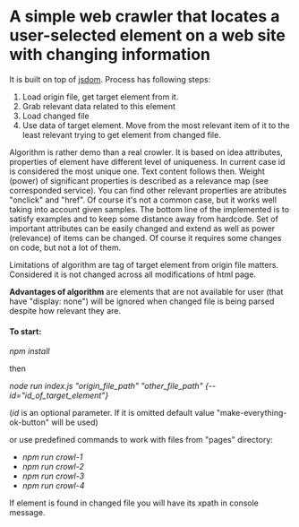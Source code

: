 # A simple web crawler that locates a user-selected element on a web site with changing information

It is built on top of [jsdom](https://github.com/jsdom/jsdom).
Process has following steps:
1. Load origin file, get target element from it.
2. Grab relevant data related to this element
3. Load changed file
4. Use data of target element. Move from the most relevant item of it to the least relevant trying to get element from changed file.

Algorithm is rather demo than a real crowler. It is based on idea attributes, properties of element have different level of uniqueness. In current case id is considered the most unique one. Text content follows then. Weight (power) of significant properties is described as a relevance map (see corresponded service). You can find other relevant properties are atributes "onclick" and "href". Of course it's not a common case, but it works well taking into account given samples. The bottom line of the implemented is to satisfy examples and to keep some distance away from hardcode. Set of important attributes can be easily changed and extend as well as power (relevance) of items can be changed. Of course it requires some changes on code, but not a lot of them.    

Limitations of algorithm are tag of target element from origin file matters. Considered it is not changed across all modifications of html page. 

**Advantages of algorithm** are elements that are not available for user (that have "display: none") will be ignored when changed file is being parsed despite how relevant they are.

#### To start:

_npm install_

then

_node run index.js "origin_file_path" "other_file_path" {--id="id_of_target_element"}_

(_id_ is an optional parameter. If it is omitted default value "make-everything-ok-button" will be used)

or use predefined commands to work with files from "pages" directory:

- _npm run crowl-1_
- _npm run crowl-2_
- _npm run crowl-3_
- _npm run crowl-4_

If element is found in changed file you will have its xpath in console message.